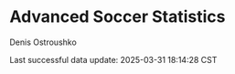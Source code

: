 # Advanced Soccer Statistics
Denis Ostroushko

<!-- gfm -->

Last successful data update: 2025-03-31 18:14:28 CST
